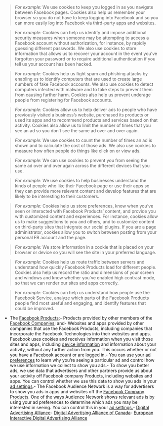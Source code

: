
> *For example:* We use cookies to keep you logged in as you navigate between Facebook pages. Cookies also help us remember your browser so you do not have to keep logging into Facebook and so you can more easily log into Facebook via third-party apps and websites.

> *For example:* Cookies can help us identify and impose additional security measures when someone may be attempting to access a Facebook account without authorization, for instance, by rapidly guessing different passwords. We also use cookies to store information that allows us to recover your account in the event you’ve forgotten your password or to require additional authentication if you tell us your account has been hacked.

> *For example:* Cookies help us fight spam and phishing attacks by enabling us to identify computers that are used to create large numbers of fake Facebook accounts. We also use cookies to detect computers infected with malware and to take steps to prevent them from causing further harm. Cookies also help us prevent underage people from registering for Facebook accounts.

> *For example:* Cookies allow us to help deliver ads to people who have previously visited a business’s website, purchased its products or used its apps and to recommend products and services based on that activity. Cookies also allow us to limit the number of times that you see an ad so you don’t see the same ad over and over again.

> *For example:* We use cookies to count the number of times an ad is shown and to calculate the cost of those ads. We also use cookies to measure how often people do things like click on or view ads.

> *For example:* We can use cookies to prevent you from seeing the same ad over and over again across the different devices that you use.

> *For example:* We use cookies to help businesses understand the kinds of people who like their Facebook page or use their apps so they can provide more relevant content and develop features that are likely to be interesting to their customers.

> *For example:* Cookies help us store preferences, know when you’ve seen or interacted with Facebook Products’ content, and provide you with customized content and experiences. For instance, cookies allow us to make suggestions to you and others, and to customize content on third-party sites that integrate our social plugins. If you are a page administrator, cookies allow you to switch between posting from your personal FB account and the page.

> *For example:* We store information in a cookie that is placed on your browser or device so you will see the site in your preferred language.

> *For example:* Cookies help us route traffic between servers and understand how quickly Facebook Products load for different people. Cookies also help us record the ratio and dimensions of your screen and windows and know whether you’ve enabled high contrast mode, so that we can render our sites and apps correctly.

> *For example:* Cookies can help us understand how people use the Facebook Service, analyze which parts of the Facebook Products people find most useful and engaging, and identify features that could be improved.
- The [Facebook Products](https://www.facebook.com/help/1561485474074139?ref=cookies);- Products provided by other members of the [Facebook Companies](https://www.facebook.com/help/111814505650678?ref=cookies); and- Websites and apps provided by other companies that use the Facebook Products, including companies that incorporate the Facebook Technologies into their websites and apps. Facebook uses cookies and receives information when you visit those sites and apps, including [device information](#) and information about your activity, without any further action from you. This occurs whether or not you have a Facebook account or are logged in.- You can use your [ad preferences](https://www.facebook.com/ads/preferences/edit/) to learn why you’re seeing a particular ad and control how we use information we collect to show you ads.- To show you better ads, we use data that advertisers and other partners provide us about your activity off Facebook company Products, including websites and apps. You can control whether we use this data to show you ads in your [ad settings](https://www.facebook.com/ads/settings).- The Facebook Audience Network is a way for advertisers to show you ads in apps and websites off the [Facebook Company Products](#). One of the ways Audience Network shows relevant ads is by using your ad preferences to determine which ads you may be interested in seeing. You can control this in your [ad settings.](https://www.facebook.com/ads/settings)- [Digital Advertising Alliance](https://l.facebook.com/l.php?u=http%3A%2F%2Fwww.aboutads.info%2Fchoices%2F&amp;h=AT2GG4QHAnb__BwFR6v4frUX8WIcQy64dWLd1LynbdWbimvRsDROuf-j68HAtsO1G4sLdVUwhSP_VTik8iTqCCOJwAXjEIuLNSg8oCMb2JBKiJ1RBbil4GvHWQAUAda2RulU34VFUxoG4j_u4WU_GPeslsk)- [Digital Advertising Alliance of Canada](https://l.facebook.com/l.php?u=http%3A%2F%2Fyouradchoices.ca%2F&amp;h=AT3tmRj0_n-qBrj_7Is4Q08bD5aaWinMThR3bKRu-cLest5ZF7999D5BSu75a4QKI1bcxKJCGKQVk2_OsF2XhF_Kl0lAcrK5CehzsvHwoIRqp-oEKP9BrZ3EWBxaLbFK2H_910LROtFI7w9WW3m2fXvZ_M4)- [European Interactive Digital Advertising Alliance](https://l.facebook.com/l.php?u=http%3A%2F%2Fwww.youronlinechoices.eu%2F&amp;h=AT2cBUKr7_VGZF7hWXzYpz9qAi7gyhb10ImlH8T4w4RJHCZdByTUmM_UwmmO8WxbHceCDZoYfnXH95-5CX51wbXB1kcILsAthhUkpPBpNN-0z0FPwalS8IfuvbfTQrAOISKpmJKstKkRkdHqWI0Zk0PpTv4)
